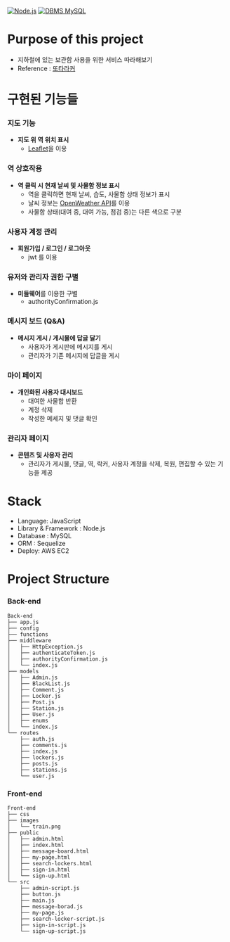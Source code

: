 [![Node.js](https://img.shields.io/badge/node.js-%2343853D.svg?style=for-the-badge&logo=node.js&logoColor=white)](https://nodejs.org/en)
[![DBMS MySQL](https://img.shields.io/badge/dbms-mysql-blue.svg)](https://www.mysql.com/)
# Purpose of this project
- 지하철에 있는 보관함 사용을 위한 서비스 따라해보기 
- Reference : [또타라커](https://apps.apple.com/kr/app/t-locker-%EB%98%90%ED%83%80%EB%9D%BC%EC%BB%A4-%EC%A7%80%ED%95%98%EC%B2%A0-%EB%AC%BC%ED%92%88-%EB%B3%B4%EA%B4%80-%EC%A0%84%EB%8B%AC%ED%95%A8/id1503291383)



# 구현된 기능들

### 지도 기능
- **지도 위 역 위치 표시**
  - [Leaflet](https://leafletjs.com/)을 이용

### 역 상호작용
- **역 클릭 시 현재 날씨 및 사물함 정보 표시**
    - 역을 클릭하면 현재 날씨, 습도, 사물함 상태 정보가 표시
    - 날씨 정보는 [OpenWeather API](https://openweathermap.org/api)를 이용
    - 사물함 상태(대여 중, 대여 가능, 점검 중)는 다른 색으로 구분

### 사용자 계정 관리
- **회원가입 / 로그인 / 로그아웃**
    - jwt 를 이용
 
### 유저와 관리자 권한 구별
- **미들웨어**를 이용한 구별
  - authorityConfirmation.js

### 메시지 보드 (Q&A)
- **메시지 게시 / 게시물에 답글 달기**
    - 사용자가 게시판에 메시지를 게시
    - 관리자가 기존 메시지에 답글을 게시

### 마이 페이지
- **개인화된 사용자 대시보드**
    - 대여한 사물함 반환
    - 계정 삭제
    - 작성한 메세지 및 댓글 확인

### 관리자 페이지
- **콘텐츠 및 사용자 관리**
    - 관리자가 게시물, 댓글, 역, 락커, 사용자 계정을 삭제, 복원, 편집할 수 있는 기능을 제공


# Stack
- Language: JavaScript
- Library & Framework : Node.js
- Database : MySQL
- ORM : Sequelize
- Deploy: AWS EC2

# Project Structure
### Back-end
```
Back-end
├── app.js
├── config
├── functions
├── middleware
│   ├── HttpException.js
│   ├── authenticateToken.js
│   ├── authorityConfirmation.js
│   └── index.js
├── models
│   ├── Admin.js
│   ├── BlackList.js
│   ├── Comment.js
│   ├── Locker.js
│   ├── Post.js
│   ├── Station.js
│   ├── User.js
│   ├── enums
│   └── index.js
└── routes
    ├── auth.js
    ├── comments.js
    ├── index.js
    ├── lockers.js
    ├── posts.js
    ├── stations.js
    └── user.js
```
### Front-end
```
Front-end
├── css
├── images
│   └── train.png
├── public
│   ├── admin.html
│   ├── index.html
│   ├── message-board.html
│   ├── my-page.html
│   ├── search-lockers.html
│   ├── sign-in.html
│   └── sign-up.html
└── src
    ├── admin-script.js
    ├── button.js
    ├── main.js
    ├── message-borad.js
    ├── my-page.js
    ├── search-locker-script.js
    ├── sign-in-script.js
    └── sign-up-script.js
```
